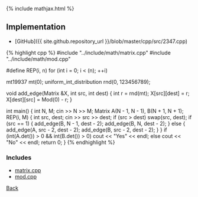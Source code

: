 {% include mathjax.html %}



## Implementation

- [GitHub]({{ site.github.repository_url }}/blob/master/cpp/src/2347.cpp)

{% highlight cpp %}
#include "../include/math/matrix.cpp"
#include "../include/math/mod.cpp"

#define REP(i, n) for (int i = 0; i < (n); ++i)

mt19937 mt(0);
uniform_int_distribution<int> rnd(0, 123456789);

void add_edge(Matrix<Mod> &X, int src, int dest) {
  int r = rnd(mt);
  X[src][dest] = r;
  X[dest][src] = Mod(0) - r;
}

int main() {
  int N, M;
  cin >> N >> M;
  Matrix<Mod> A(N - 1, N - 1), B(N + 1, N + 1);
  REP(i, M) {
    int src, dest;
    cin >> src >> dest;
    if (src > dest)
      swap(src, dest);
    if (src == 1) {
      add_edge(B, N - 1, dest - 2);
      add_edge(B, N, dest - 2);
    } else {
      add_edge(A, src - 2, dest - 2);
      add_edge(B, src - 2, dest - 2);
    }
  }
  if (int(A.det()) > 0 && int(B.det()) > 0)
    cout << "Yes" << endl;
  else
    cout << "No" << endl;
  return 0;
}
{% endhighlight %}

### Includes

- [matrix.cpp](../include/math/matrix)
- [mod.cpp](../include/math/mod)

[Back](..)
